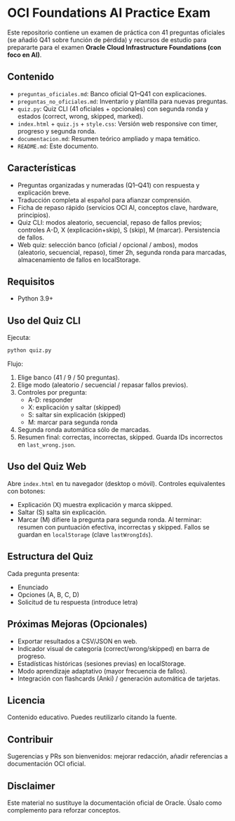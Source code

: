 # OCI Foundations AI Practice Exam

Este repositorio contiene un examen de práctica con 41 preguntas oficiales (se añadió Q41 sobre función de pérdida) y recursos de estudio para prepararte para el examen **Oracle Cloud Infrastructure Foundations (con foco en AI)**.

## Contenido
- `preguntas_oficiales.md`: Banco oficial Q1–Q41 con explicaciones.
- `preguntas_no_oficiales.md`: Inventario y plantilla para nuevas preguntas.
- `quiz.py`: Quiz CLI (41 oficiales + opcionales) con segunda ronda y estados (correct, wrong, skipped, marked).
- `index.html` + `quiz.js` + `style.css`: Versión web responsive con timer, progreso y segunda ronda.
- `documentacion.md`: Resumen teórico ampliado y mapa temático.
- `README.md`: Este documento.

## Características
- Preguntas organizadas y numeradas (Q1–Q41) con respuesta y explicación breve.
- Traducción completa al español para afianzar comprensión.
- Ficha de repaso rápido (servicios OCI AI, conceptos clave, hardware, principios).
- Quiz CLI: modos aleatorio, secuencial, repaso de fallos previos; controles A-D, X (explicación+skip), S (skip), M (marcar). Persistencia de fallos.
- Web quiz: selección banco (oficial / opcional / ambos), modos (aleatorio, secuencial, repaso), timer 2h, segunda ronda para marcadas, almacenamiento de fallos en localStorage.

## Requisitos
- Python 3.9+

## Uso del Quiz CLI
Ejecuta:
```bash
python quiz.py
```
Flujo:
1. Elige banco (41 / 9 / 50 preguntas).
2. Elige modo (aleatorio / secuencial / repasar fallos previos).
3. Controles por pregunta:
	- A-D: responder
	- X: explicación y saltar (skipped)
	- S: saltar sin explicación (skipped)
	- M: marcar para segunda ronda
4. Segunda ronda automática sólo de marcadas.
5. Resumen final: correctas, incorrectas, skipped. Guarda IDs incorrectos en `last_wrong.json`.

## Uso del Quiz Web
Abre `index.html` en tu navegador (desktop o móvil). Controles equivalentes con botones:
- Explicación (X) muestra explicación y marca skipped.
- Saltar (S) salta sin explicación.
- Marcar (M) difiere la pregunta para segunda ronda.
Al terminar: resumen con puntuación efectiva, incorrectas y skipped. Fallos se guardan en `localStorage` (clave `lastWrongIds`).

## Estructura del Quiz
Cada pregunta presenta:
- Enunciado
- Opciones (A, B, C, D)
- Solicitud de tu respuesta (introduce letra)

## Próximas Mejoras (Opcionales)
- Exportar resultados a CSV/JSON en web.
- Indicador visual de categoría (correct/wrong/skipped) en barra de progreso.
- Estadísticas históricas (sesiones previas) en localStorage.
- Modo aprendizaje adaptativo (mayor frecuencia de fallos).
- Integración con flashcards (Anki) / generación automática de tarjetas.

## Licencia
Contenido educativo. Puedes reutilizarlo citando la fuente.

## Contribuir
Sugerencias y PRs son bienvenidos: mejorar redacción, añadir referencias a documentación OCI oficial.

## Disclaimer
Este material no sustituye la documentación oficial de Oracle. Úsalo como complemento para reforzar conceptos.

